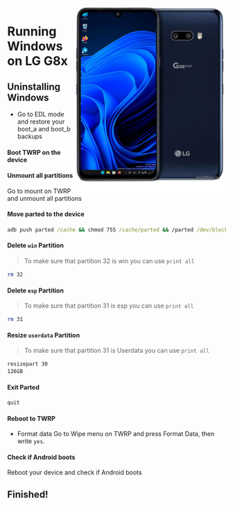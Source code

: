  <img align="right" src="https://github.com/Icesito68/Port-Windows-11-Lg-G8x/blob/Lg-G8x/mh2lm.png" width="350" alt="Windows 11 Running On A Lg G8x">

# Running Windows on LG G8x

## Uninstalling Windows

- Go to EDL mode and restore your boot_a and boot_b backups

#### Boot TWRP on the device

#### Unmount all partitions
Go to mount on TWRP and unmount all partitions

#### Move parted to the device
```cmd
adb push parted /cache && chmod 755 /cache/parted && /parted /dev/block/sda
```

#### Delete `win` Partition
> To make sure that partition 32 is win you can use `print all`
```sh
rm 32
```

#### Delete `esp` Partition
> To make sure that partition 31 is esp you can use `print all`
```sh
rm 31
```

#### Resize `userdata` Partition
> To make sure that partition 31 is Userdata you can use
>  `print all`
```sh
resizepart 30
126GB
```

#### Exit Parted
```sh
quit
```

#### Reboot to TWRP
- Format data
Go to Wipe menu on TWRP and press Format Data, then write `yes`.

#### Check if Android boots
Reboot your device and check if Android boots

## Finished!







